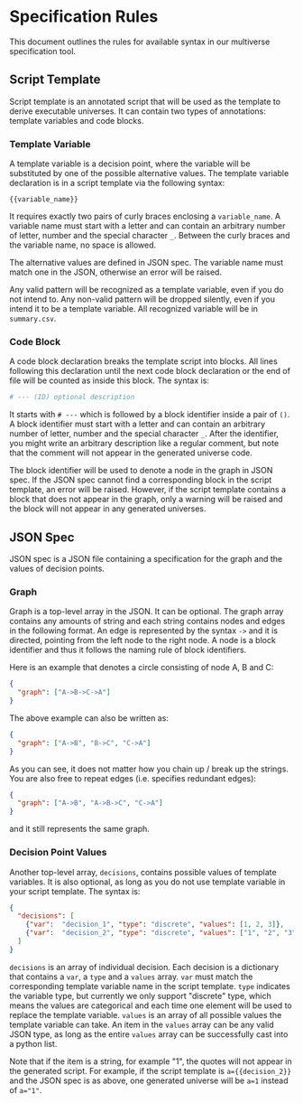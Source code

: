 # Specification Rules

This document outlines the rules for available syntax in our multiverse
specification tool.

## Script Template
Script template is an annotated script that will be used as the template to
derive executable universes. It can contain two types of annotations: template
variables and code blocks.

### Template Variable
A template variable is a decision point, where the variable will be substituted
by one of the possible alternative values. The template variable declaration is
in a script template via the following syntax:

```
{{variable_name}}
```

It requires exactly two pairs of curly braces enclosing a `variable_name`.
A variable name must start with a letter and can contain an arbitrary number 
of letter, number and the special character `_`. Between the curly braces and
the variable name, no space is allowed.

The alternative values are defined in JSON spec. The variable name must match
one in the JSON, otherwise an error will be raised.

Any valid pattern will be recognized as a template variable, even if you do not
intend to. Any non-valid pattern will be dropped silently, even if you intend
it to be a template variable. All recognized variable will be in `summary.csv`.

### Code Block
A code block declaration breaks the template script into blocks. All lines
following this declaration until the next code block declaration or the end of
file will be counted as inside this block. The syntax is:

```python
# --- (ID) optional description
```

It starts with `# ---` which is followed by a block identifier inside a pair of
`()`. A block identifier must start with a letter and can contain an arbitrary
number of letter, number and the special character `_`. After the identifier,
you might write an arbitrary description like a regular comment, but note that 
the comment will not appear in the generated universe code.

The block identifier will be used to denote a node in the graph in JSON spec.
If the JSON spec cannot find a corresponding block in the script template, an
error will be raised. However, if the script template contains a block that
does not appear in the graph, only a warning will be raised and the block will
not appear in any generated universes.

## JSON Spec
JSON spec is a JSON file containing a specification for the graph and the
values of decision points.

### Graph

Graph is a top-level array in the JSON. It can be optional. The graph array
contains any amounts of string and each string contains nodes and edges in
the following format. An edge is represented by the syntax `->` and it is
directed, pointing from the left node to the right node. A node is a block
identifier and thus it follows the naming rule of block identifiers.

Here is an example that denotes a circle consisting of node A, B and C:

```json
{
  "graph": ["A->B->C->A"]
}
```

The above example can also be written as:
```json
{
  "graph": ["A->B", "B->C", "C->A"]
}
```

As you can see, it does not matter how you chain up / break up the strings.
You are also free to repeat edges (i.e. specifies redundant edges):
```json
{
  "graph": ["A->B", "A->B->C", "C->A"]
}
```
and it still represents the same graph.

### Decision Point Values

Another top-level array, `decisions`, contains possible values of template
variables. It is also optional, as long as you do not use template variable
in your script template. The syntax is:

```json
{
  "decisions": [
    {"var":  "decision_1", "type": "discrete", "values": [1, 2, 3]},
    {"var":  "decision_2", "type": "discrete", "values": ["1", "2", "3"]}
  ]
}
```
`decisions` is an array of individual decision. Each decision is a dictionary
that contains a `var`, a `type` and a `values` array. `var` must match the
corresponding template variable name in the script template. `type` indicates
the variable type, but currently we only support "discrete" type, which means
the values are categorical and each time one element will be used to replace
the template variable. `values` is an array of all possible values the template
variable can take. An item in the `values` array can be any valid JSON type, as
long as the entire `values` array can be successfully cast into a python list.

Note that if the item is a string, for example "1", the quotes will not appear
in the generated script. For example, if the script template is 
`a={{decision_2}}` and the JSON spec is as above, one generated universe will
be `a=1` instead of `a="1"`.
